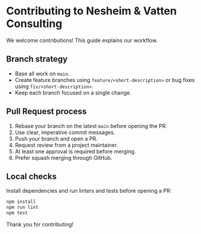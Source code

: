 # Contributing to Nesheim & Vatten Consulting

We welcome contributions! This guide explains our workflow.

## Branch strategy
- Base all work on `main`.
- Create feature branches using `feature/<short-description>` or bug fixes using `fix/<short-description>`.
- Keep each branch focused on a single change.

## Pull Request process
1. Rebase your branch on the latest `main` before opening the PR.
2. Use clear, imperative commit messages.
3. Push your branch and open a PR.
4. Request review from a project maintainer.
5. At least one approval is required before merging.
6. Prefer squash merging through GitHub.

## Local checks
Install dependencies and run linters and tests before opening a PR:

```bash
npm install
npm run lint
npm test
```

Thank you for contributing!
